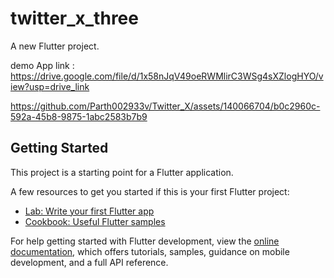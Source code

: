 # twitter_x_three

A new Flutter project.


demo App link : https://drive.google.com/file/d/1x58nJqV49oeRWMlirC3WSg4sXZlogHYO/view?usp=drive_link


https://github.com/Parth002933v/Twitter_X/assets/140066704/b0c2960c-592a-45b8-9875-1abc2583b7b9




## Getting Started

This project is a starting point for a Flutter application.

A few resources to get you started if this is your first Flutter project:

- [Lab: Write your first Flutter app](https://docs.flutter.dev/get-started/codelab)
- [Cookbook: Useful Flutter samples](https://docs.flutter.dev/cookbook)

For help getting started with Flutter development, view the
[online documentation](https://docs.flutter.dev/), which offers tutorials,
samples, guidance on mobile development, and a full API reference.
